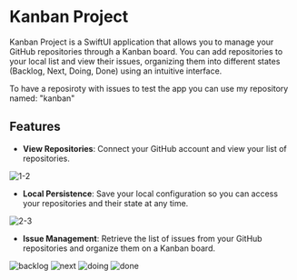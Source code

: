 # Kanban Project

Kanban Project is a SwiftUI application that allows you to manage your GitHub repositories through a Kanban board. You can add repositories to your local list and view their issues, organizing them into different states (Backlog, Next, Doing, Done) using an intuitive interface. 

To have a reposiroty with issues to test the app you can use my repository named: "kanban"

## Features

- **View Repositories**: Connect your GitHub account and view your list of repositories.

![1-2](https://github.com/user-attachments/assets/079329ae-6dbc-4b11-be72-d5030e1b2e49)
  
- **Local Persistence**: Save your local configuration so you can access your repositories and their state at any time.

![2-3](https://github.com/user-attachments/assets/95cb15cd-23e1-4b3b-ae8f-30daf0a22cba)

- **Issue Management**: Retrieve the list of issues from your GitHub repositories and organize them on a Kanban board.

![backlog](https://github.com/user-attachments/assets/91e846ea-71ca-4a63-b2ae-8c19aeadacf5) ![next](https://github.com/user-attachments/assets/8b0f3b47-f2cc-4472-9920-2e9e87916da6) ![doing](https://github.com/user-attachments/assets/bd8aefb0-6273-46c7-b2c5-d6acac9d5160) ![done](https://github.com/user-attachments/assets/45926d45-644a-49e6-8cc4-4b22271c2b5a)












